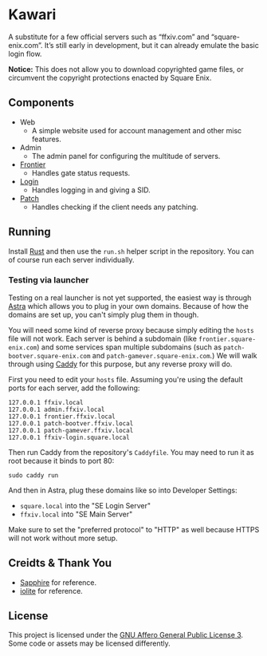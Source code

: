 # Kawari

A substitute for a few official servers such as “ffxiv.com” and “square-enix.com”. It’s still early in development, but it can already emulate the basic login flow.

**Notice:** This does not allow you to download copyrighted game files, or circumvent the copyright protections enacted by Square Enix.

## Components

* Web
  * A simple website used for account management and other misc features.
* Admin
  * The admin panel for configuring the multitude of servers.
* [Frontier](https://docs.xiv.zone/server/frontier/)
  * Handles gate status requests.
* [Login](https://docs.xiv.zone/server/login/)
  * Handles logging in and giving a SID.
* [Patch](https://docs.xiv.zone/server/patch/)
  * Handles checking if the client needs any patching.

## Running

Install [Rust](https://rust-lang.org) and then use the `run.sh` helper script in the repository. You can of course run each server individually.  

### Testing via launcher

Testing on a real launcher is not yet supported, the easiest way is through [Astra](https://github.com/redstrate/Astra) which allows you to plug in your own domains. Because of how the domains are set up, you can't simply plug them in though.

You will need some kind of reverse proxy because simply editing the `hosts` file will not work. Each server is behind a subdomain (like `frontier.square-enix.com`) and some services span multiple subdomains (such as `patch-bootver.square-enix.com` and `patch-gamever.square-enix.com`.) We will walk through using [Caddy](https://caddyserver.com/) for this purpose, but any reverse proxy will do.

First you need to edit your `hosts` file. Assuming you're using the default ports for each server, add the following:

```
127.0.0.1 ffxiv.local
127.0.0.1 admin.ffxiv.local
127.0.0.1 frontier.ffxiv.local
127.0.0.1 patch-bootver.ffxiv.local
127.0.0.1 patch-gamever.ffxiv.local
127.0.0.1 ffxiv-login.square.local
```

Then run Caddy from the repository's `Caddyfile`. You may need to run it as root because it binds to port 80:

```
sudo caddy run
```

And then in Astra, plug these domains like so into Developer Settings:

* `square.local` into the "SE Login Server"
* `ffxiv.local` into "SE Main Server"

Make sure to set the "preferred protocol" to "HTTP" as well because HTTPS will not work without more setup.

## Creidts & Thank You

* [Sapphire](https://github.com/SapphireServer/Sapphire) for reference.
* [iolite](https://github.com/0xbbadbeef/iolite) for reference.

## License

This project is licensed under the [GNU Affero General Public License 3](LICENSE). Some code or assets may be licensed differently.

